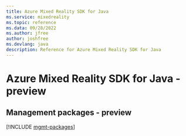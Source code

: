 ```yaml
---
title: Azure Mixed Reality SDK for Java
ms.service: mixedreality
ms.topic: reference
ms.data: 09/28/2022
ms.author: jfree
author: joshfree
ms.devlang: java
description: Reference for Azure Mixed Reality SDK for Java
---
```

# Azure Mixed Reality SDK for Java - preview

## Management packages - preview
[!INCLUDE [mgmt-packages](mixed-reality-mgmt-index.md)]